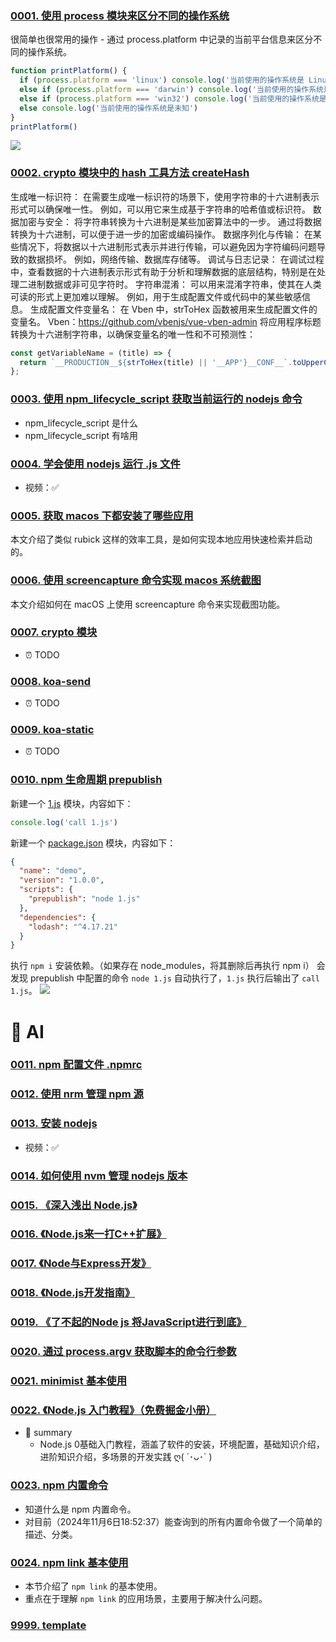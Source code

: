 ### [0001. 使用 process 模块来区分不同的操作系统](https://github.com/Tdahuyou/nodejs/tree/main/0001.%20%E4%BD%BF%E7%94%A8%20process%20%E6%A8%A1%E5%9D%97%E6%9D%A5%E5%8C%BA%E5%88%86%E4%B8%8D%E5%90%8C%E7%9A%84%E6%93%8D%E4%BD%9C%E7%B3%BB%E7%BB%9F) <!-- [locale](./0001.%20%E4%BD%BF%E7%94%A8%20process%20%E6%A8%A1%E5%9D%97%E6%9D%A5%E5%8C%BA%E5%88%86%E4%B8%8D%E5%90%8C%E7%9A%84%E6%93%8D%E4%BD%9C%E7%B3%BB%E7%BB%9F/README.md) -->

很简单也很常用的操作 - 通过 process.platform 中记录的当前平台信息来区分不同的操作系统。
```js
function printPlatform() {
  if (process.platform === 'linux') console.log('当前使用的操作系统是 Linux')
  else if (process.platform === 'darwin') console.log('当前使用的操作系统是 MacOS')
  else if (process.platform === 'win32') console.log('当前使用的操作系统是 Windows')
  else console.log('当前使用的操作系统是未知')
}
printPlatform()
```
![](md-imgs/2024-09-24-15-59-17.png)


<!-- !====================>分隔符<====================! -->
### [0002. crypto 模块中的 hash 工具方法 createHash](https://github.com/Tdahuyou/nodejs/tree/main/0002.%20crypto%20%E6%A8%A1%E5%9D%97%E4%B8%AD%E7%9A%84%20hash%20%E5%B7%A5%E5%85%B7%E6%96%B9%E6%B3%95%20createHash) <!-- [locale](./0002.%20crypto%20%E6%A8%A1%E5%9D%97%E4%B8%AD%E7%9A%84%20hash%20%E5%B7%A5%E5%85%B7%E6%96%B9%E6%B3%95%20createHash/README.md) -->

生成唯一标识符：
在需要生成唯一标识符的场景下，使用字符串的十六进制表示形式可以确保唯一性。
例如，可以用它来生成基于字符串的哈希值或标识符。
数据加密与安全：
将字符串转换为十六进制是某些加密算法中的一步。
通过将数据转换为十六进制，可以便于进一步的加密或编码操作。
数据序列化与传输：
在某些情况下，将数据以十六进制形式表示并进行传输，可以避免因为字符编码问题导致的数据损坏。
例如，网络传输、数据库存储等。
调试与日志记录：
在调试过程中，查看数据的十六进制表示形式有助于分析和理解数据的底层结构，特别是在处理二进制数据或非可见字符时。
字符串混淆：
可以用来混淆字符串，使其在人类可读的形式上更加难以理解。
例如，用于生成配置文件或代码中的某些敏感信息。
生成配置文件变量名：
在 Vben 中，strToHex 函数被用来生成配置文件的变量名。
Vben：https://github.com/vbenjs/vue-vben-admin
将应用程序标题转换为十六进制字符串，以确保变量名的唯一性和不可预测性：
```js
const getVariableName = (title) => {
  return `__PRODUCTION__${strToHex(title) || '__APP'}__CONF__`.toUpperCase().replace(/\s/g, '');
};
```


<!-- !====================>分隔符<====================! -->
### [0003. 使用 npm_lifecycle_script 获取当前运行的 nodejs 命令](https://github.com/Tdahuyou/nodejs/tree/main/0003.%20%E4%BD%BF%E7%94%A8%20npm_lifecycle_script%20%E8%8E%B7%E5%8F%96%E5%BD%93%E5%89%8D%E8%BF%90%E8%A1%8C%E7%9A%84%20nodejs%20%E5%91%BD%E4%BB%A4) <!-- [locale](./0003.%20%E4%BD%BF%E7%94%A8%20npm_lifecycle_script%20%E8%8E%B7%E5%8F%96%E5%BD%93%E5%89%8D%E8%BF%90%E8%A1%8C%E7%9A%84%20nodejs%20%E5%91%BD%E4%BB%A4/README.md) -->

- npm_lifecycle_script 是什么
- npm_lifecycle_script 有啥用


<!-- !====================>分隔符<====================! -->
### [0004. 学会使用 nodejs 运行 .js 文件](https://github.com/Tdahuyou/nodejs/tree/main/0004.%20%E5%AD%A6%E4%BC%9A%E4%BD%BF%E7%94%A8%20nodejs%20%E8%BF%90%E8%A1%8C%20.js%20%E6%96%87%E4%BB%B6) <!-- [locale](./0004.%20%E5%AD%A6%E4%BC%9A%E4%BD%BF%E7%94%A8%20nodejs%20%E8%BF%90%E8%A1%8C%20.js%20%E6%96%87%E4%BB%B6/README.md) -->

- 视频：✅


<!-- !====================>分隔符<====================! -->
### [0005. 获取 macos 下都安装了哪些应用](https://github.com/Tdahuyou/nodejs/tree/main/0005.%20%E8%8E%B7%E5%8F%96%20macos%20%E4%B8%8B%E9%83%BD%E5%AE%89%E8%A3%85%E4%BA%86%E5%93%AA%E4%BA%9B%E5%BA%94%E7%94%A8) <!-- [locale](./0005.%20%E8%8E%B7%E5%8F%96%20macos%20%E4%B8%8B%E9%83%BD%E5%AE%89%E8%A3%85%E4%BA%86%E5%93%AA%E4%BA%9B%E5%BA%94%E7%94%A8/README.md) -->

本文介绍了类似 rubick 这样的效率工具，是如何实现本地应用快速检索并启动的。


<!-- !====================>分隔符<====================! -->
### [0006. 使用 screencapture 命令实现 macos 系统截图](https://github.com/Tdahuyou/nodejs/tree/main/0006.%20%E4%BD%BF%E7%94%A8%20screencapture%20%E5%91%BD%E4%BB%A4%E5%AE%9E%E7%8E%B0%20macos%20%E7%B3%BB%E7%BB%9F%E6%88%AA%E5%9B%BE) <!-- [locale](./0006.%20%E4%BD%BF%E7%94%A8%20screencapture%20%E5%91%BD%E4%BB%A4%E5%AE%9E%E7%8E%B0%20macos%20%E7%B3%BB%E7%BB%9F%E6%88%AA%E5%9B%BE/README.md) -->

本文介绍如何在 macOS 上使用 screencapture 命令来实现截图功能。


<!-- !====================>分隔符<====================! -->
### [0007. crypto 模块](https://github.com/Tdahuyou/nodejs/tree/main/0007.%20crypto%20%E6%A8%A1%E5%9D%97) <!-- [locale](./0007.%20crypto%20%E6%A8%A1%E5%9D%97/README.md) -->

- ⏰ TODO


<!-- !====================>分隔符<====================! -->
### [0008. koa-send](https://github.com/Tdahuyou/nodejs/tree/main/0008.%20koa-send) <!-- [locale](./0008.%20koa-send/README.md) -->

- ⏰ TODO


<!-- !====================>分隔符<====================! -->
### [0009. koa-static](https://github.com/Tdahuyou/nodejs/tree/main/0009.%20koa-static) <!-- [locale](./0009.%20koa-static/README.md) -->

- ⏰ TODO


<!-- !====================>分隔符<====================! -->
### [0010. npm 生命周期 prepublish](https://github.com/Tdahuyou/nodejs/tree/main/0010.%20npm%20%E7%94%9F%E5%91%BD%E5%91%A8%E6%9C%9F%20prepublish) <!-- [locale](./0010.%20npm%20%E7%94%9F%E5%91%BD%E5%91%A8%E6%9C%9F%20prepublish/README.md) -->

新建一个 [1.js](./1.js) 模块，内容如下：
```js
console.log('call 1.js')
```
新建一个 [package.json](./package.json) 模块，内容如下：
```json
{
  "name": "demo",
  "version": "1.0.0",
  "scripts": {
    "prepublish": "node 1.js"
  },
  "dependencies": {
    "lodash": "^4.17.21"
  }
}
```
执行 `npm i` 安装依赖。（如果存在 node_modules，将其删除后再执行 npm i）
会发现 prepublish 中配置的命令 `node 1.js` 自动执行了，`1.js` 执行后输出了 `call 1.js`。
![](md-imgs/2024-09-20-15-19-24.png)
# 🤖 AI


<!-- !====================>分隔符<====================! -->
### [0011. npm 配置文件 .npmrc](https://github.com/Tdahuyou/nodejs/tree/main/0011.%20npm%20%E9%85%8D%E7%BD%AE%E6%96%87%E4%BB%B6%20.npmrc) <!-- [locale](./0011.%20npm%20%E9%85%8D%E7%BD%AE%E6%96%87%E4%BB%B6%20.npmrc/README.md) -->



<!-- !====================>分隔符<====================! -->
### [0012. 使用 nrm 管理 npm 源](https://github.com/Tdahuyou/nodejs/tree/main/0012.%20%E4%BD%BF%E7%94%A8%20nrm%20%E7%AE%A1%E7%90%86%20npm%20%E6%BA%90) <!-- [locale](./0012.%20%E4%BD%BF%E7%94%A8%20nrm%20%E7%AE%A1%E7%90%86%20npm%20%E6%BA%90/README.md) -->



<!-- !====================>分隔符<====================! -->
### [0013. 安装 nodejs](https://github.com/Tdahuyou/nodejs/tree/main/0013.%20%E5%AE%89%E8%A3%85%20nodejs) <!-- [locale](./0013.%20%E5%AE%89%E8%A3%85%20nodejs/README.md) -->

- 视频：✅


<!-- !====================>分隔符<====================! -->
### [0014. 如何使用 nvm 管理 nodejs 版本](https://github.com/Tdahuyou/nodejs/tree/main/0014.%20%E5%A6%82%E4%BD%95%E4%BD%BF%E7%94%A8%20nvm%20%E7%AE%A1%E7%90%86%20nodejs%20%E7%89%88%E6%9C%AC) <!-- [locale](./0014.%20%E5%A6%82%E4%BD%95%E4%BD%BF%E7%94%A8%20nvm%20%E7%AE%A1%E7%90%86%20nodejs%20%E7%89%88%E6%9C%AC/README.md) -->



<!-- !====================>分隔符<====================! -->
### [0015. 《深入浅出 Node.js》](https://github.com/Tdahuyou/nodejs/tree/main/0015.%20%E3%80%8A%E6%B7%B1%E5%85%A5%E6%B5%85%E5%87%BA%20Node.js%E3%80%8B) <!-- [locale](./0015.%20%E3%80%8A%E6%B7%B1%E5%85%A5%E6%B5%85%E5%87%BA%20Node.js%E3%80%8B/README.md) -->



<!-- !====================>分隔符<====================! -->
### [0016. 《Node.js来一打C++扩展》](https://github.com/Tdahuyou/nodejs/tree/main/0016.%20%E3%80%8ANode.js%E6%9D%A5%E4%B8%80%E6%89%93C%2B%2B%E6%89%A9%E5%B1%95%E3%80%8B) <!-- [locale](./0016.%20%E3%80%8ANode.js%E6%9D%A5%E4%B8%80%E6%89%93C%2B%2B%E6%89%A9%E5%B1%95%E3%80%8B/README.md) -->



<!-- !====================>分隔符<====================! -->
### [0017. 《Node与Express开发》](https://github.com/Tdahuyou/nodejs/tree/main/0017.%20%E3%80%8ANode%E4%B8%8EExpress%E5%BC%80%E5%8F%91%E3%80%8B) <!-- [locale](./0017.%20%E3%80%8ANode%E4%B8%8EExpress%E5%BC%80%E5%8F%91%E3%80%8B/README.md) -->



<!-- !====================>分隔符<====================! -->
### [0018. 《Node.js开发指南》](https://github.com/Tdahuyou/nodejs/tree/main/0018.%20%E3%80%8ANode.js%E5%BC%80%E5%8F%91%E6%8C%87%E5%8D%97%E3%80%8B) <!-- [locale](./0018.%20%E3%80%8ANode.js%E5%BC%80%E5%8F%91%E6%8C%87%E5%8D%97%E3%80%8B/README.md) -->



<!-- !====================>分隔符<====================! -->
### [0019. 《了不起的Node js 将JavaScript进行到底》](https://github.com/Tdahuyou/nodejs/tree/main/0019.%20%E3%80%8A%E4%BA%86%E4%B8%8D%E8%B5%B7%E7%9A%84Node%20js%20%E5%B0%86JavaScript%E8%BF%9B%E8%A1%8C%E5%88%B0%E5%BA%95%E3%80%8B) <!-- [locale](./0019.%20%E3%80%8A%E4%BA%86%E4%B8%8D%E8%B5%B7%E7%9A%84Node%20js%20%E5%B0%86JavaScript%E8%BF%9B%E8%A1%8C%E5%88%B0%E5%BA%95%E3%80%8B/README.md) -->



<!-- !====================>分隔符<====================! -->
### [0020. 通过 process.argv 获取脚本的命令行参数](https://github.com/Tdahuyou/nodejs/tree/main/0020.%20%E9%80%9A%E8%BF%87%20process.argv%20%E8%8E%B7%E5%8F%96%E8%84%9A%E6%9C%AC%E7%9A%84%E5%91%BD%E4%BB%A4%E8%A1%8C%E5%8F%82%E6%95%B0) <!-- [locale](./0020.%20%E9%80%9A%E8%BF%87%20process.argv%20%E8%8E%B7%E5%8F%96%E8%84%9A%E6%9C%AC%E7%9A%84%E5%91%BD%E4%BB%A4%E8%A1%8C%E5%8F%82%E6%95%B0/README.md) -->



<!-- !====================>分隔符<====================! -->
### [0021. minimist 基本使用](https://github.com/Tdahuyou/nodejs/tree/main/0021.%20minimist%20%E5%9F%BA%E6%9C%AC%E4%BD%BF%E7%94%A8) <!-- [locale](./0021.%20minimist%20%E5%9F%BA%E6%9C%AC%E4%BD%BF%E7%94%A8/README.md) -->



<!-- !====================>分隔符<====================! -->
### [0022. 《Node.js 入门教程》（免费掘金小册）](https://github.com/Tdahuyou/nodejs/tree/main/0022.%20%E3%80%8ANode.js%20%E5%85%A5%E9%97%A8%E6%95%99%E7%A8%8B%E3%80%8B%EF%BC%88%E5%85%8D%E8%B4%B9%E6%8E%98%E9%87%91%E5%B0%8F%E5%86%8C%EF%BC%89) <!-- [locale](./0022.%20%E3%80%8ANode.js%20%E5%85%A5%E9%97%A8%E6%95%99%E7%A8%8B%E3%80%8B%EF%BC%88%E5%85%8D%E8%B4%B9%E6%8E%98%E9%87%91%E5%B0%8F%E5%86%8C%EF%BC%89/README.md) -->

- 📝 summary
  - Node.js 0基础入门教程，涵盖了软件的安装，环境配置，基础知识介绍，进阶知识介绍，多场景的开发实践 ღ( ´･ᴗ･` )


<!-- !====================>分隔符<====================! -->
### [0023. npm 内置命令](https://github.com/Tdahuyou/nodejs/tree/main/0023.%20npm%20%E5%86%85%E7%BD%AE%E5%91%BD%E4%BB%A4) <!-- [locale](./0023.%20npm%20%E5%86%85%E7%BD%AE%E5%91%BD%E4%BB%A4/README.md) -->

- 知道什么是 npm 内置命令。
- 对目前（2024年11月6日18:52:37）能查询到的所有内置命令做了一个简单的描述、分类。


<!-- !====================>分隔符<====================! -->
### [0024. npm link 基本使用](https://github.com/Tdahuyou/nodejs/tree/main/0024.%20npm%20link%20%E5%9F%BA%E6%9C%AC%E4%BD%BF%E7%94%A8) <!-- [locale](./0024.%20npm%20link%20%E5%9F%BA%E6%9C%AC%E4%BD%BF%E7%94%A8/README.md) -->

- 本节介绍了 `npm link` 的基本使用。
- 重点在于理解 `npm link` 的应用场景，主要用于解决什么问题。


<!-- !====================>分隔符<====================! -->
### [9999. template](https://github.com/Tdahuyou/nodejs/tree/main/9999.%20template) <!-- [locale](./9999.%20template/README.md) -->



<!-- !====================>分隔符<====================! -->
